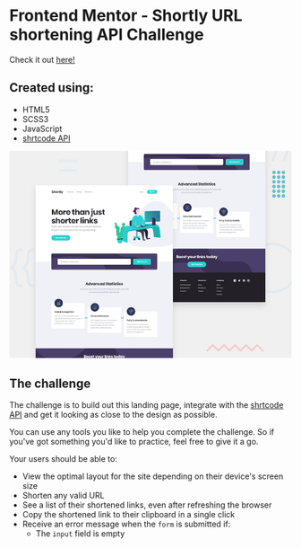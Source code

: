 # Frontend Mentor - Shortly URL shortening API Challenge

Check it out [here!](https://ianbrdeguzman.github.io/shortly-url-shortening-api/)

## Created using:

-   HTML5
-   SCSS3
-   JavaScript
-   [shrtcode API](https://app.shrtco.de/)

![Design preview for the Shortly URL shortening API coding challenge](./design/desktop-preview.jpg)

## The challenge

The challenge is to build out this landing page, integrate with the [shrtcode API](https://app.shrtco.de/) and get it looking as close to the design as possible.

You can use any tools you like to help you complete the challenge. So if you've got something you'd like to practice, feel free to give it a go.

Your users should be able to:

-   View the optimal layout for the site depending on their device's screen size
-   Shorten any valid URL
-   See a list of their shortened links, even after refreshing the browser
-   Copy the shortened link to their clipboard in a single click
-   Receive an error message when the `form` is submitted if:
    -   The `input` field is empty
